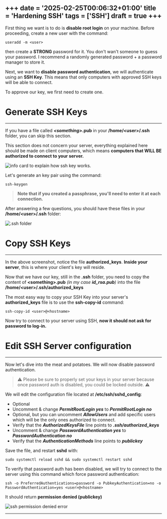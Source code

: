 +++
date = '2025-02-25T00:06:32+01:00'
title = 'Hardening SSH'
tags = ['SSH']
draft = true
+++
---
First thing we want is to do is **disable root login** on your machine. Before proceeding, create a new user with the command:

`useradd -m <user>`

then create a **STRONG** password for it. You don't wan't someone to guess your password. I recommend a randomly generated password + a password manager to store it.

Next, we want to **disable password authentication**, we will authenticate using an **SSH Key**. This means that only computers with approved SSH keys will be able to connect.



To approve our key, we first need to create one.

# Generate SSH Keys
---

If you have a file called ***\<something\>*.pub** in your **/home/\<user\>/.ssh** folder, you can skip this section.

This section does not concern your server, everything explained here should be made on client computers, which means **computers that WILL BE authorized to connect to your server.**

![info card to explain how ssh key works.](/img/ssh-key-based-authentication.png)

Let's generate an key pair using the command:

`ssh-keygen`

> **Note that if you created a passphrase, you'll need to enter it at each connection.**

After answering a few questions, you should have these files in your **/home/\<user\>/.ssh** folder:

![.ssh folder](/img/ssh-folder.png)

# Copy SSH Keys
---

In the above screenshot, notice the file **authorized_keys**. **Inside your server**, this is where your client's key will reside.

Now that we have our key, still in the **.ssh** folder, you need to copy the content of **\<something\>.pub** *(in my case **id_rsa.pub**)* into the file **/home/\<user\>/.ssh/authorized_keys**

The most easy way to copy your SSH Key into your server's **authorized_keys** file is to use the **ssh-copy-id** command:

`ssh-copy-id <user>@<hostname>`

Now try to connect to your server using SSH, **now it should not ask for password to log-in.**

# Edit SSH Server configuration
---

Now let's dive into the meat and potatoes. We will now disable password authentication.

> ⚠️ Please be sure to properly set your keys in your server because once password auth is disabled, you could be locked outside. ⚠️

We will edit the configuration file located at **/etc/ssh/sshd_config**:

- Optional
- Uncomment & change ***PermitRootLogin yes*** to ***PermitRootLogin no***
- Optional, but you can uncomment ***AllowUsers*** and add specific users which will be the only ones authorized to connect.
- Verify that the ***AuthorizedKeysFile*** line points to ***.ssh/authorized_keys***
- Uncomment & change ***PasswordAuthentication yes*** to ***PasswordAuthentication no***
- Verify that the ***AuthenticationMethods*** line points to ***publickey***

Save the file, and restart **sshd** with:

`sudo systemctl reload sshd && sudo systemctl restart sshd`

To verify that password auth has been disabled, we will try to connect to the server using this command which force password authentication:

```
ssh -o PreferredAuthentications=password -o PubkeyAuthentication=no -o PasswordAuthentication=yes <user>@<hostname>
```

It should return **permission denied (publickey)**

![ssh permission denied error](/img/ssh-pw-access-denied.png)

---
